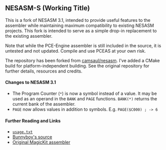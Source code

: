 ## NESASM-S (Working Title)

This is a fork of NESASM 3.1, intended to provide useful features to the assembler while maintaining maximum compatibility to existing NESASM projects. This fork is intended to serve as a simple drop-in replacement to the existing assembler.

Note that while the PCE-Engine assembler is still included in the source, it is untested and not updated. Compile and use PCEAS at your own risk.

The repository has been forked from [camsaul/nesasm](https://github.com/camsaul/nesasm). I've added a CMake build for platform-independent building. See the original repository for further details, resources and credits.

#### Changes to NESASM 3.1
* The Program Counter (`*`) is now a symbol instead of a value. It may be used as an operand in the `BANK` and `PAGE` functions. `BANK(*)` returns the current bank of the assembler.
* `PAGE` now allows values in addition to symbols. E.g. `PAGE($C000) ; -> 6`

#### Further Reading and Links

* [`usage.txt`](https://raw.githubusercontent.com/scrimpeh/nesasm/master/usage.txt)
* [Bunnyboy's source](http://www.nespowerpak.com/nesasm/)
* [Original MagicKit assembler](http://www.magicengine.com/mkit/)
